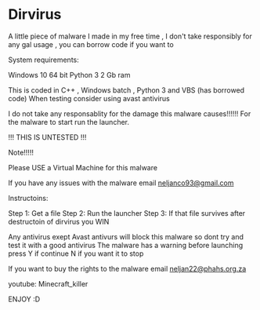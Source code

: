 # Dirvirus
A little piece of malware I made in my free time , I don't take responsibly for any gal usage , you can borrow code if you want to

System requirements:

Windows 10 64 bit
Python 3
2 Gb ram


This is coded in C++ , Windows batch , Python 3 and VBS (has borrowed code)
When testing consider using avast antivirus

I do not take any responsablity for the damage this malware causes!!!!!!
For the malware to start run the launcher.

!!! THIS IS UNTESTED !!!

Note!!!!!

Please USE a Virtual Machine for this malware

If you have any issues with the malware email neljanco93@gmail.com

Instructoins:

Step 1: Get a file
Step 2: Run the launcher
Step 3: If that file survives after destructoin of dirvirus you WIN

Any antivirus exept Avast antivurs will block this malware so dont try and test it with a good antivirus
The malware has a warning before launching press Y if continue N if you want it to stop

If you want to buy the rights to the malware email neljan22@phahs.org.za

youtube:  Minecraft_killer

ENJOY :D
